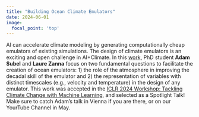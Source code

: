 ```yaml
---
title: "Building Ocean Climate Emulators"
date: 2024-06-01
image:
  focal_point: 'top'
---
```


<!--more-->

AI can accelerate climate modeling by generating computationally cheap emulators of existing simulations. The design of climate emulators is an exciting and open challenge in AI+Climate. In this [work](https://arxiv.org/abs/2402.04342), PhD student **Adam Subel** and **Laure Zanna** focus on two fundamental questions to facilitate the creation of ocean emulators: 1) the role of the atmosphere in improving the decadal skill of the emulator and 2) the representation of variables with distinct timescales (e.g., velocity and temperature) in the design of any emulator. This work was accepted in the [ICLR 2024 Workshop: Tackling Climate Change with Machine Learning](https://www.climatechange.ai/events/iclr2024), and selected as a Spotlight Talk! Make sure to catch Adam’s talk in Vienna if you are there, or on our YourTube Channel in May.

